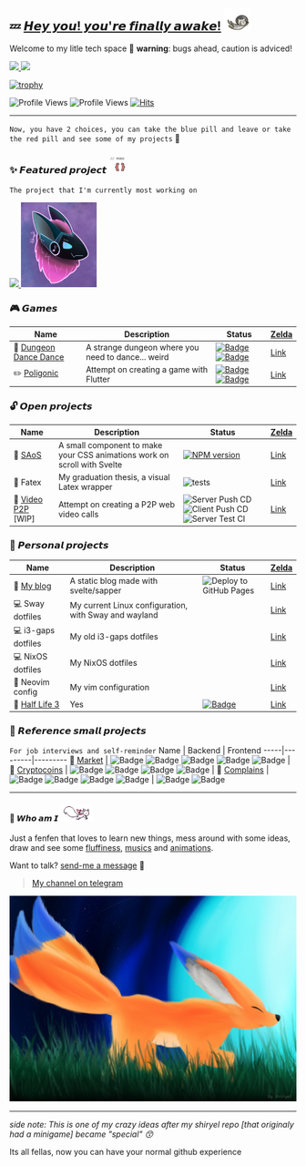 ## :zzz: [𝙃𝙚𝙮 𝙮𝙤𝙪! 𝙮𝙤𝙪'𝙧𝙚 𝙛𝙞𝙣𝙖𝙡𝙡𝙮 𝙖𝙬𝙖𝙠𝙚!](https://youtu.be/_WZCvQ5J3pk) <img src="assets/space-cat.webp" height="40"> 

Welcome to my litle tech space :paw_prints: **warning**: bugs ahead, caution is adviced!

<a href="https://github.com/anuraghazra/github-readme-stats" float="left">
  <img height="150px" src="https://github-readme-stats.vercel.app/api?username=shiryel&show_icons=true&theme=tokyonight&hide_title=true&count_private=true" />
  <img height="150px" src="https://github-readme-stats.vercel.app/api/top-langs/?username=shiryel&layout=compact&hide=html,Makefile&text_color=daf7dc&bg_color=151515" />
</a>
  
[![trophy](https://github-profile-trophy.vercel.app/?username=shiryel&theme=onedark&rank=SECRET,SSS,SS,S,AAA,AA,A,B)](https://github.com/ryo-ma/github-profile-trophy)

![Profile Views](https://badges.pufler.dev/visits/shiryel/shiryel?color=black&logo=github)
![Profile Views](https://komarev.com/ghpvc/?username=shiryel)
[![Hits](https://hits.seeyoufarm.com/api/count/incr/badge.svg?url=https%3A%2F%2Fgithub.com%2Fshiryel&count_bg=%23DDC3FF&title_bg=%23555555&icon=&icon_color=%23E7E7E7&title=hits&edge_flat=false)](https://hits.seeyoufarm.com)

---

`Now, you have 2 choices, you can take the blue pill and leave or take the red pill and see some of my projects` :pill:

### :sparkles: 𝙁𝙚𝙖𝙩𝙪𝙧𝙚𝙙 𝙥𝙧𝙤𝙟𝙚𝙘𝙩 <img src="assets/stubparrot.gif" height="30">
`The project that I'm currently most working on`

<a href="https://github.com/shiryel/ryush-bot" float="left">
  <img src="https://github-readme-stats.vercel.app/api/pin/?username=shiryel&repo=ryush-bot&theme=tokyonight" height="150" />
  <img src="assets/ryush.png" height="149" /> 
</a>

### :video_game: 𝙂𝙖𝙢𝙚𝙨
Name | Description | Status | [Zelda](https://youtu.be/Wl959QnD3lM)
-----|-------------|--------|------
:musical_note: [Dungeon Dance Dance](https://shiryel.itch.io/dungeon-dance-dance) | A strange dungeon where you need to dance... weird | [![Badge](https://img.shields.io/badge/Status-Finished-Teal.svg)](https://shields.io/) [![Badge](https://img.shields.io/badge/-Published-LightSeaGreen.svg)](https://shields.io/) | [Link](https://github.com/shiryel/dungeon-dance-dance)
:pencil2: [Poligonic](https://play.google.com/store/apps/details?id=com.poligonicgames.poligonic) | Attempt on creating a game with Flutter | [![Badge](https://img.shields.io/badge/Status-Unfinished-red.svg)](https://shields.io/) [![Badge](https://img.shields.io/badge/-Published-LightSeaGreen.svg)](https://shields.io/) | [Link](https://github.com/shiryel/poligonic)

### :unlock: 𝙊𝙥𝙚𝙣 𝙥𝙧𝙤𝙟𝙚𝙘𝙩𝙨
Name | Description | Status | [Zelda](https://youtu.be/oiuyhxp4w9I)
-----|-------------|--------|------
:balloon: [SAoS](https://shiryel.github.io/saos/) | A small component to make your CSS animations work on scroll with Svelte | [![NPM version](https://img.shields.io/npm/v/saos.svg?style=flat)](https://npmjs.org/package/saos) | [Link](https://github.com/shiryel/saos)
:card_index: Fatex | My graduation thesis, a visual Latex wrapper | ![tests](https://github.com/vinicius-molina/fatex/workflows/tests/badge.svg?branch=master) | [Link](https://github.com/shiryel/fatex)
:speech_balloon: [Video P2P](https://www.webrtc.shiryel.com/) [WIP] | Attempt on creating a P2P web video calls | ![Server Push CD](https://github.com/shiryel/videochat_p2p/workflows/Server%20Push%20CD/badge.svg) ![Client Push CD](https://github.com/shiryel/videochat_p2p/workflows/Client%20Push%20CD/badge.svg) ![Server Test CI](https://github.com/shiryel/videochat_p2p/workflows/Server%20Test%20CI/badge.svg) | [Link](https://github.com/shiryel/videochat_p2p)

### :lock_with_ink_pen: 𝙋𝙚𝙧𝙨𝙤𝙣𝙖𝙡 𝙥𝙧𝙤𝙟𝙚𝙘𝙩𝙨
Name | Description | Status | [Zelda](https://youtu.be/Tt7bzxurJ1I)
-----|-------------|--------|------
:notebook_with_decorative_cover: [My blog](https://www.blog.shiryel.com/) | A static blog made with svelte/sapper | ![Deploy to GitHub Pages](https://github.com/shiryel/shiryel_blog/workflows/Deploy%20to%20GitHub%20Pages/badge.svg) | [Link](https://github.com/shiryel/shiryel_blog)
:computer: Sway dotfiles | My current Linux configuration, with Sway and wayland |  | [Link](https://github.com/shiryel/sway-dotfiles)
:computer: i3-gaps dotfiles | My old i3-gaps dotfiles |  | [Link](https://github.com/shiryel/i3gaps-dotfiles)
:computer: NixOS dotfiles | My NixOS dotfiles |  | [Link](https://github.com/shiryel/nixos-dotfiles)
:page_facing_up: Neovim config | My vim configuration |  | [Link](https://github.com/shiryel/neoVim-configs)
:tada: [Half Life 3](https://youtu.be/dQw4w9WgXcQ) | Yes | [![Badge](https://img.shields.io/badge/Status-YES-LightSeaGreen.svg)](https://shields.io/) | [Link](https://youtu.be/dQw4w9WgXcQ)

### :star2: 𝙍𝙚𝙛𝙚𝙧𝙚𝙣𝙘𝙚 𝙨𝙢𝙖𝙡𝙡 𝙥𝙧𝙤𝙟𝙚𝙘𝙩𝙨
`For job interviews and self-reminder`
Name | Backend | Frontend
-----|---------|---------
:1st_place_medal: [Market](https://github.com/shiryel/challenge-market) | ![Badge](https://img.shields.io/badge/-Elixir-hotpink.svg) ![Badge](https://img.shields.io/badge/-Phoenix-deeppink.svg) ![Badge](https://img.shields.io/badge/-Absinthe%2fGraphQL-plum.svg) ![Badge](https://img.shields.io/badge/-Dataloader-plum.svg) ![Badge](https://img.shields.io/badge/-Ecto%2fPostgreSQL-royalblue.svg) |
:2nd_place_medal: [Cryptocoins](https://github.com/shiryel/challenge-cryptocoins) | ![Badge](https://img.shields.io/badge/-Elixir-hotpink.svg) ![Badge](https://img.shields.io/badge/-Phoenix-deeppink.svg) ![Badge](https://img.shields.io/badge/-Absinthe%2fGraphQL-plum.svg) ![Badge](https://img.shields.io/badge/-Ecto%2fPostgreSQL-royalblue.svg) |
:3rd_place_medal: [Complains](https://github.com/shiryel/challenge-complains) | ![Badge](https://img.shields.io/badge/-Elixir-hotpink.svg) ![Badge](https://img.shields.io/badge/-Phoenix-deeppink.svg) ![Badge](https://img.shields.io/badge/-RestFull-slategrey.svg) ![Badge](https://img.shields.io/badge/-Ecto%2fMongoDB-seagreen.svg) | ![Badge](https://img.shields.io/badge/-Svelte-salmon.svg) ![Badge](https://img.shields.io/badge/-Sapper-teal.svg)

---

#### :feet: 𝙒𝙝𝙤 𝙖𝙢 𝙄 <img src="assets/kyubey.gif" height="30">

Just a fenfen that loves to learn new things, mess around with some ideas, draw and see some [fluffiness](https://http.cat/), 
[mu](https://youtu.be/cTLAZunyA38)[si](https://youtu.be/slze868xkPI)[cs](https://youtu.be/FF3Dr3_h0Hw) and
[a](https://youtu.be/EYTLY17Io3c)[n](https://youtu.be/tuHe9lm5vUE)[i](https://youtu.be/ugH0YaBSaYk)[m](https://youtu.be/-PKNuZovuSw)[a](https://youtu.be/DRkgH7Uu-hA)[t](https://youtu.be/QZPSXI43P-I)[i](https://youtu.be/lIES3ii-IOg)[o](https://youtu.be/YgGzAKP_HuM)[n](https://youtu.be/hoYxHBlT-4I)[s](https://youtu.be/JJxflcxRkhI).

Want to talk? [send-me a message](https://t.me/shiryel) :speech_balloon:
> [My channel on telegram](https://t.me/shiryelden)

![fennec](assets/fennec.jpg)

---

*side note: This is one of my crazy ideas after my shiryel repo [that originaly had a minigame] became "special" :kissing_smiling_eyes:*
 
 Its all fellas, now you can have your normal github experience
